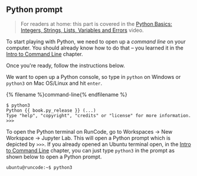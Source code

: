 ## Python prompt

> For readers at home: this part is covered in the [Python Basics: Integers, Strings, Lists, Variables and Errors](https://www.youtube.com/watch?v=MO63L4s-20U) video.

To start playing with Python, we need to open up a *command line* on your computer. You should already know how to do that – you learned it in the [Intro to Command Line](../intro_to_command_line/README.md) chapter.

Once you're ready, follow the instructions below.

We want to open up a Python console, so type in `python` on Windows or `python3` on Mac OS/Linux and hit `enter`.

{% filename %}command-line{% endfilename %}
```shell
$ python3
Python {{ book.py_release }} (...)
Type "help", "copyright", "credits" or "license" for more information.
>>>
```

<!--sec data-title="Opening: RunCode Cloud Environment" data-id="runcode_prompt" data-collapse=true ces-->

To open the Python terminal on RunCode, go to Workspaces → New Workspace → Jupyter Lab. This will open a Python prompt 
which is depicted by `>>>`. If you already opened an Ubuntu terminal open, in the [Intro to Command Line](../intro_to_command_line/README.md) chapter, you can just type `python3` in the prompt as shown below to open a Python prompt.

`ubuntu@runcode:~$ python3`

<!--endsec-->